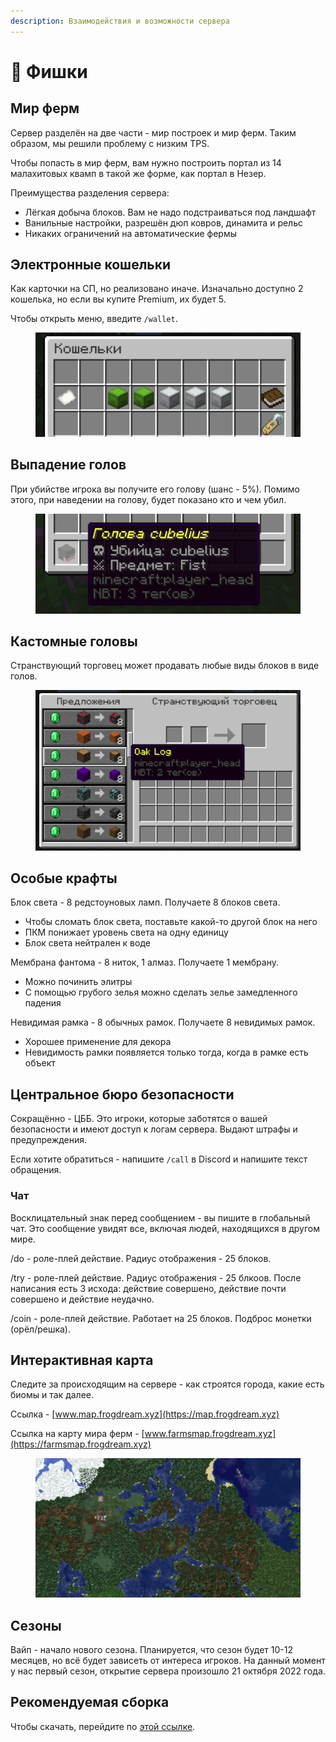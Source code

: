 ```yaml
---
description: Взаимодействия и возможности сервера
---
```


# 🚛 Фишки

## Мир ферм

Сервер разделён на две части - мир построек и мир ферм. Таким образом, мы решили проблему с низким TPS.

Чтобы попасть в мир ферм, вам нужно построить портал из 14 малахитовых квамп в такой же форме, как портал в Незер.

Преимущества разделения сервера:

* Лёгкая добыча блоков. Вам не надо подстраиваться под ландшафт
* Ванильные настройки, разрешён дюп ковров, динамита и рельс
* Никаких ограничений на автоматические фермы

## Электронные кошельки

Как карточки на СП, но реализовано иначе. Изначально доступно 2 кошелька, но если вы купите Premium, их будет 5.

Чтобы открыть меню, введите `/wallet`.

<figure><img src="../.gitbook/assets/image.png" alt=""><figcaption></figcaption></figure>

## Выпадение голов

При убийстве игрока вы получите его голову (шанс - 5%). Помимо этого, при наведении на голову, будет показано кто и чем убил.

<figure><img src="../.gitbook/assets/image (5).png" alt=""><figcaption></figcaption></figure>

## Кастомные головы

Странствующий торговец может продавать любые виды блоков в виде голов.

<figure><img src="../.gitbook/assets/image (2).png" alt=""><figcaption></figcaption></figure>

## Особые крафты

Блок света - 8 редстоуновых ламп. Получаете 8 блоков света.

* Чтобы сломать блок света, поставьте какой-то другой блок на него
* ПКМ понижает уровень света на одну единицу
* Блок света нейтрален к воде

Мембрана фантома - 8 ниток, 1 алмаз. Получаете 1 мембрану.

* Можно починить элитры
* С помощью грубого зелья можно сделать зелье замедленного падения

Невидимая рамка - 8 обычных рамок. Получаете 8 невидимых рамок.

* Хорошее применение для декора
* Невидимость рамки появляется только тогда, когда в рамке есть объект

## Центральное бюро безопасности

Сокращённо - ЦББ. Это игроки, которые заботятся о вашей безопасности и имеют доступ к логам сервера. Выдают штрафы и предупреждения.

Если хотите обратиться - напишите `/call` в Discord и напишите текст обращения.

### Чат

Восклицательный знак перед сообщением - вы пишите в глобальный чат. Это сообщение увидят все, включая людей, находящихся в другом мире.

/do - роле-плей действие. Радиус отображения - 25 блоков.

/try - роле-плей действие. Радиус отображения - 25 блкоов. После написания есть 3 исхода: действие совершено, действие почти совершено и действие неудачно.

/coin - роле-плей действие. Работает на 25 блоков. Подброс монетки (орёл/решка).

## Интерактивная карта

Следите за происходящим на сервере - как строятся города, какие есть биомы и так далее.

Ссылка - [www.map.frogdream.xyz](https://map.frogdream.xyz)

Ссылка на карту мира ферм - [www.farmsmap.frogdream.xyz](https://farmsmap.frogdream.xyz)

<figure><img src="../.gitbook/assets/image (8).png" alt=""><figcaption></figcaption></figure>

## Сезоны

Вайп - начало нового сезона. Планируется, что сезон будет 10-12 месяцев, но всё будет зависеть от интереса игроков. На данный момент у нас первый сезон, открытие сервера произошло 21 октября 2022 года.

## Рекомендуемая сборка

Чтобы скачать, перейдите по [этой ссылке](https://mega.nz/file/d6QzCJoI#bBmuvc\_XHjHy\_DXlrooBLlrIaJ2BtiZyRcxvo5JD3r8).



